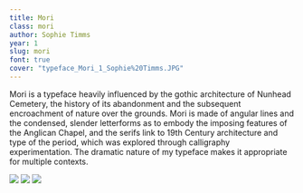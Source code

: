 ```yaml
---
title: Mori 
class: mori
author: Sophie Timms
year: 1
slug: mori
font: true
cover: "typeface_Mori_1_Sophie%20Timms.JPG"
---
```


Mori is a typeface heavily influenced by the gothic
architecture of Nunhead Cemetery, the history of its
abandonment and the subsequent encroachment of
nature over the grounds. Mori is made of angular lines
and the condensed, slender letterforms as to embody the
imposing features of the Anglican Chapel, and the serifs
link to 19th Century architecture and type of the period,
which was explored through calligraphy experimentation. 
The dramatic nature of my typeface makes it appropriate 
for multiple contexts.

![](/images/typeface_Mori_1_Sophie%20Timms.JPG)
![](/images/typeface_Mori_2_Sophie%20Timms.JPG)
![](/images/typeface_Mori_3_Sophie%20Timms.JPG)
